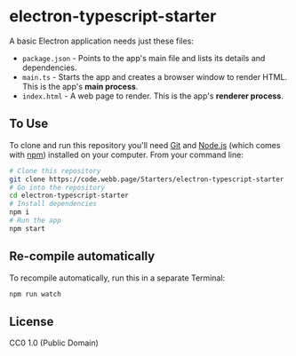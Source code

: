 # electron-typescript-starter



A basic Electron application needs just these files:

- `package.json` - Points to the app's main file and lists its details and dependencies.
- `main.ts` - Starts the app and creates a browser window to render HTML. This is the app's **main process**.
- `index.html` - A web page to render. This is the app's **renderer process**.



## To Use

To clone and run this repository you'll need [Git](https://git-scm.com) and [Node.js](https://nodejs.org/en/download) (which comes with [npm](http://npmjs.com)) installed on your computer. From your command line:

```bash
# Clone this repository
git clone https://code.webb.page/Starters/electron-typescript-starter
# Go into the repository
cd electron-typescript-starter
# Install dependencies
npm i
# Run the app
npm start
```



## Re-compile automatically

To recompile automatically, run this in a separate Terminal:

```bash
npm run watch
```



## License

CC0 1.0 (Public Domain)
